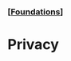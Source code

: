 ### [[Foundations](./translated-human-interface-guidelines-markdown/foundations.md)]  
  
# **Privacy**  

